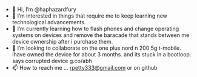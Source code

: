 - 👋 Hi, I’m @haphazardfury
- 👀 I’m interested in things that require me to keep learning new technological advancements.
- 🌱 I’m currently learning how to flash phones and change operating systems on devices and remove the baracade that stands between me device ownership after i purchase them.
- 💞️ I’m looking to collaborate on the  one plus nord n 200 5g t-mobile. ihave owned the device for about 3 months. and its stuck in a bootloop. says corrupted device g.co/abh
- 📫 How to reach me ... rpetty333@gmail.com or on github

<!---
haphazardfury/haphazardfury is a ✨ special ✨ repository because its `README.md` (this file) appears on your GitHub profile.
You can click the Preview link to take a look at your changes.
--->
